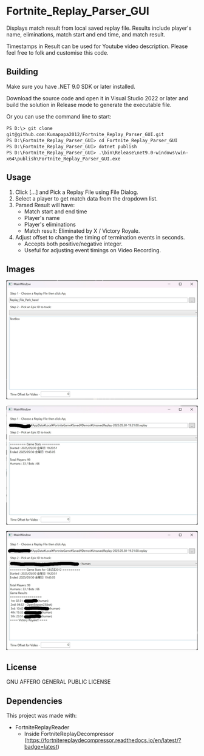 # Fortnite_Replay_Parser_GUI
Displays match result from local saved replay file.
Results include player's name, eliminations, match start and end time, and match result.

Timestamps in Result can be used for Youtube video description.
Please feel free to folk and customise this code.

## Building
Make sure you have .NET 9.0 SDK or later installed.

Download the source code and open it in Visual Studio 2022 or later and build the solution in Release mode to generate the executable file.

Or you can use the command line to start:
 
```
PS D:\> git clone git@github.com:Kumapapa2012/Fortnite_Replay_Parser_GUI.git
PS D:\Fortnite_Replay_Parser_GUI> cd Fortnite_Replay_Parser_GUI
PS D:\Fortnite_Replay_Parser_GUI> dotnet publish
PS D:\Fortnite_Replay_Parser_GUI> .\bin\Release\net9.0-windows\win-x64\publish\Fortnite_Replay_Parser_GUI.exe
```

## Usage
1. Click [...] and Pick a Replay File using File Dialog.
2. Select a player to get match data from the dropdown list.
3. Parsed Result will have:
   - Match start and end time
   - Player's name
   - Player's eliminations
   - Match result: Eliminated by X / Victory Royale.
4. Adjust offset to change the timing of termination events in seconds.
   - Accepts both positive/negative integer.
   - Useful for adjusting event timings on Video Recording. 
## Images
![Image1](./images/Image1.jpg)

![Image1](./images/Image2.jpg)

![Image1](./images/Image3.jpg)

## License
GNU AFFERO GENERAL PUBLIC LICENSE

## Dependencies
This project was made with:
- FortniteReplayReader 
	- Inside  FortniteReplayDecompressor
	(https://fortnitereplaydecompressor.readthedocs.io/en/latest/?badge=latest)